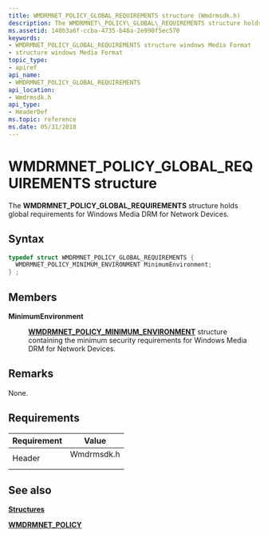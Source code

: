 ```yaml
---
title: WMDRMNET_POLICY_GLOBAL_REQUIREMENTS structure (Wmdrmsdk.h)
description: The WMDRMNET\_POLICY\_GLOBAL\_REQUIREMENTS structure holds global requirements for Windows Media DRM for Network Devices.
ms.assetid: 140b3a6f-ccba-4735-b48a-2e990f5ec570
keywords:
- WMDRMNET_POLICY_GLOBAL_REQUIREMENTS structure windows Media Format
- structure windows Media Format
topic_type:
- apiref
api_name:
- WMDRMNET_POLICY_GLOBAL_REQUIREMENTS
api_location:
- Wmdrmsdk.h
api_type:
- HeaderDef
ms.topic: reference
ms.date: 05/31/2018
---
```


# WMDRMNET\_POLICY\_GLOBAL\_REQUIREMENTS structure

The **WMDRMNET\_POLICY\_GLOBAL\_REQUIREMENTS** structure holds global requirements for Windows Media DRM for Network Devices.

## Syntax


```C++
typedef struct WMDRMNET_POLICY_GLOBAL_REQUIREMENTS {
  WMDRMNET_POLICY_MINIMUM_ENVIRONMENT MinimumEnvironment;
} ;
```



## Members

<dl> <dt>

**MinimumEnvironment**
</dt> <dd>

[**WMDRMNET\_POLICY\_MINIMUM\_ENVIRONMENT**](wmdrmnet-policy-minimum-environment.md) structure containing the minimum security requirements for Windows Media DRM for Network Devices.

</dd> </dl>

## Remarks

None.

## Requirements



| Requirement | Value |
|-------------------|---------------------------------------------------------------------------------------|
| Header<br/> | <dl> <dt>Wmdrmsdk.h</dt> </dl> |



## See also

<dl> <dt>

[**Structures**](drm-structures.md)
</dt> <dt>

[**WMDRMNET\_POLICY**](wmdrmnet-policy.md)
</dt> </dl>

 

 





